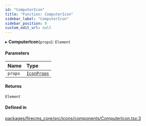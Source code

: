 ```yaml
---
id: "ComputerIcon"
title: "Function: ComputerIcon"
sidebar_label: "ComputerIcon"
sidebar_position: 0
custom_edit_url: null
---
```


▸ **ComputerIcon**(`props`): `Element`

#### Parameters

| Name | Type |
| :------ | :------ |
| `props` | [`IconProps`](../types/IconProps.md) |

#### Returns

`Element`

#### Defined in

[packages/firecms_core/src/icons/components/ComputerIcon.tsx:3](https://github.com/FireCMSco/firecms/blob/d45f3739/packages/firecms_core/src/icons/components/ComputerIcon.tsx#L3)
